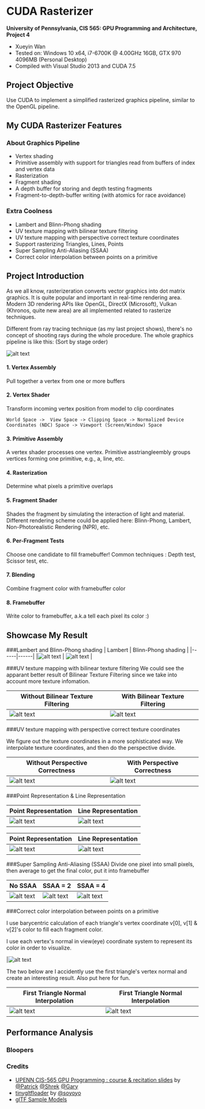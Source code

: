 CUDA Rasterizer
===============
**University of Pennsylvania, CIS 565: GPU Programming and Architecture, Project 4**

* Xueyin Wan
* Tested on: Windows 10 x64, i7-6700K @ 4.00GHz 16GB, GTX 970 4096MB (Personal Desktop)
* Compiled with Visual Studio 2013 and CUDA 7.5

## Project Objective
Use CUDA to implement a simplified rasterized graphics pipeline, similar to the OpenGL pipeline. 

## My CUDA Rasterizer Features
### About Graphics Pipeline
* Vertex shading
* Primitive assembly with support for triangles read from buffers of index and vertex data
* Rasterization
* Fragment shading
* A depth buffer for storing and depth testing fragments
* Fragment-to-depth-buffer writing (with atomics for race avoidance)

### Extra Coolness
* Lambert and Blinn-Phong shading
* UV texture mapping with bilinear texture filtering 
* UV texture mapping with perspective correct texture coordinates
* Support rasterizing Triangles, Lines, Points
* Super Sampling Anti-Aliasing (SSAA)
* Correct color interpolation between points on a primitive

## Project Introduction
As we all know, rasterizeration converts vector graphics into dot matrix graphics. It is quite popular and important in real-time rendering area. Modern 3D rendering APIs like OpenGL, DirectX (Microsoft), Vulkan (Khronos, quite new area) are all implemented related to rasterize techniques. 

Different from ray tracing technique (as my last project shows), there's no concept of shooting rays during the whole procedure.
The whole graphics pipeline is like this: (Sort by stage order)

![alt text](https://github.com/xueyinw/Project4-CUDA-Rasterizer/blob/master/results/readmepipeline.jpg "Graphics Pipeline") 

#### 1. Vertex Assembly

Pull together a vertex from one or more buffers

#### 2. Vertex Shader

Transform incoming vertex position from model to clip coordinates

`World Space ->  View Space -> Clipping Space -> Normalized Device Coordinates (NDC) Space -> Viewport (Screen/Window) Space`

#### 3. Primitive Assembly

A vertex shader processes one vertex.  Primitive asstriangleembly groups vertices forming one primitive, e.g., a, line, etc.

#### 4. Rasterization

Determine what pixels a primitive overlaps

#### 5. Fragment Shader

Shades the fragment by simulating the interaction of light and material.
Different rendering scheme could be applied here: Blinn-Phong, Lambert, Non-Photorealistic Rendering (NPR), etc.

#### 6. Per-Fragment Tests

Choose one candidate to fill framebuffer!
Common techniques : Depth test, Scissor test, etc.

#### 7. Blending

Combine fragment color with framebuffer color

#### 8. Framebuffer

Write color to framebuffer, a.k.a tell each pixel its color :)


## Showcase My Result
###Lambert and Blinn-Phong shading
|  Lambert  | Blinn-Phong shading |
|------|------|
|![alt text](https://github.com/xueyinw/Project4-CUDA-Rasterizer/blob/master/results/duck_with_lambert.gif "Lambert Duck") | ![alt text](https://github.com/xueyinw/Project4-CUDA-Rasterizer/blob/master/results/duck_with_blinn_phong_1.gif "Blinn Phong Duck") |

###UV texture mapping with bilinear texture filtering
We could see the apparant better result of Bilinear Texture Filtering since we take into account more texture infomation.

|  Without Bilinear Texture Filtering  | With Bilinear Texture Filtering |
|------|------|
|![alt text](https://github.com/xueyinw/Project4-CUDA-Rasterizer/blob/master/results/BilinearEnlarged.png "WithBininear") | ![alt text](https://github.com/xueyinw/Project4-CUDA-Rasterizer/blob/master/results/NoBilinearEnlarged.png "NoBininear") |

###UV texture mapping with perspective correct texture coordinates

We figure out the texture coordinates in a more sophisticated way. We interpolate texture coordinates, and then do the perspective divide.

|  Without Perspective Correctness | With Perspective Correctness |
|------|------|
|![alt text](https://github.com/xueyinw/Project4-CUDA-Rasterizer/blob/master/results/WithoutPerspectiveCorrectnessCheckerBoard.PNG "WithoutPerspective") | ![alt text](https://github.com/xueyinw/Project4-CUDA-Rasterizer/blob/master/results/PerspectiveCorrectnessCheckerBoard.PNG "WithPerspective") |

###Point Representation & Line Representation

|  Point Representation | Line Representation |
|------|------|
|![alt text](https://github.com/xueyinw/Project4-CUDA-Rasterizer/blob/master/results/truckpoint.gif "Truck Point") | ![alt text](https://github.com/xueyinw/Project4-CUDA-Rasterizer/blob/master/results/LineRepresentation.PNG "Truck Line") |

|  Point Representation | Line Representation |
|------|------|
|![alt text](https://github.com/xueyinw/Project4-CUDA-Rasterizer/blob/master/results/cowpoint.gif "Cow Point") | ![alt text](https://github.com/xueyinw/Project4-CUDA-Rasterizer/blob/master/results/cowcowcow.gif "Cow Line") |

###Super Sampling Anti-Aliasing (SSAA)
Divide one pixel into small pixels, then average to get the final color, put it into framebuffer

|  No SSAA | SSAA = 2 | SSAA = 4 |
|------|------|------|
|![alt text](https://github.com/xueyinw/Project4-CUDA-Rasterizer/blob/master/results/SSAAnoSHOW.PNG "No SSAA") | ![alt text](https://github.com/xueyinw/Project4-CUDA-Rasterizer/blob/master/results/SSAA2SHOW.PNG "SSAA 2 * 2") | ![alt text](https://github.com/xueyinw/Project4-CUDA-Rasterizer/blob/master/results/SSAA4SHOW.PNG "SSAA 4 * 4") |

###Correct color interpolation between points on a primitive

I use barycentric calculation of each triangle's vertex coordinate v[0], v[1] & v[2]'s color to fill each fragment color.

I use each vertex's normal in view(eye) coordinate system to represent its color in order to visualize.

|![alt text](https://github.com/xueyinw/Project4-CUDA-Rasterizer/blob/master/results/normalInterpolate1.gif "Normal Interpolation") 

The two below are I accidently use the first triangle's vertex normal and create an interesting result. Also put here for fun.

| First Triangle Normal Interpolation | First Triangle Normal Interpolation | 
|------|------|
| ![alt text](https://github.com/xueyinw/Project4-CUDA-Rasterizer/blob/master/results/normalinterpolation.gif "First Triangle Normal Interpolation") | ![alt text](https://github.com/xueyinw/Project4-CUDA-Rasterizer/blob/master/results/cownormalinterpolation.gif "First Triangle Normal Interpolation") |


## Performance Analysis


### Bloopers


### Credits

* [UPENN CIS-565 GPU Programming : course & recitation slides](https://github.com/CIS565-Fall-2016) by [@Patrick](https://github.com/pjcozzi) [@Shrek](https://github.com/shrekshao) [@Gary](https://github.com/likangning93) 
* [tinygltfloader](https://github.com/syoyo/tinygltfloader) by [@soyoyo](https://github.com/syoyo)
* [glTF Sample Models](https://github.com/KhronosGroup/glTF/blob/master/sampleModels/README.md)
